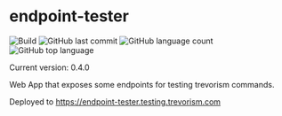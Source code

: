 # endpoint-tester 

![Build](https://github.com/trevorism/endpoint-tester/actions/workflows/deploy.yml/badge.svg)
![GitHub last commit](https://img.shields.io/github/last-commit/trevorism/endpoint-tester)
![GitHub language count](https://img.shields.io/github/languages/count/trevorism/endpoint-tester)
![GitHub top language](https://img.shields.io/github/languages/top/trevorism/endpoint-tester)

Current version: 0.4.0

Web App that exposes some endpoints for testing trevorism commands.

Deployed to https://endpoint-tester.testing.trevorism.com